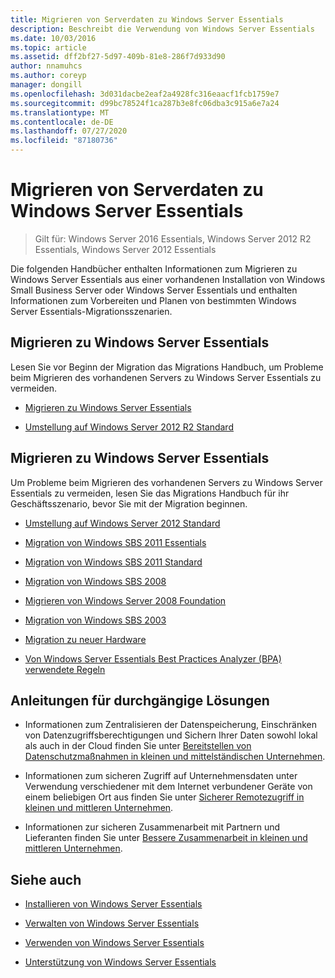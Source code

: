 ```yaml
---
title: Migrieren von Serverdaten zu Windows Server Essentials
description: Beschreibt die Verwendung von Windows Server Essentials
ms.date: 10/03/2016
ms.topic: article
ms.assetid: dff2bf27-5d97-409b-81e8-286f7d933d90
author: nnamuhcs
ms.author: coreyp
manager: dongill
ms.openlocfilehash: 3d031dacbe2eaf2a4928fc316eaacf1fcb1759e7
ms.sourcegitcommit: d99bc78524f1ca287b3e8fc06dba3c915a6e7a24
ms.translationtype: MT
ms.contentlocale: de-DE
ms.lasthandoff: 07/27/2020
ms.locfileid: "87180736"
---
```

# <a name="migrate-server-data-to-windows-server-essentials"></a>Migrieren von Serverdaten zu Windows Server Essentials

>Gilt für: Windows Server 2016 Essentials, Windows Server 2012 R2 Essentials, Windows Server 2012 Essentials

Die folgenden Handbücher enthalten Informationen zum Migrieren zu Windows Server Essentials aus einer vorhandenen Installation von Windows Small Business Server oder Windows Server Essentials und enthalten Informationen zum Vorbereiten und Planen von bestimmten Windows Server Essentials-Migrationsszenarien.

## <a name="migrate-to-windows-server-essentials"></a>Migrieren zu Windows Server Essentials
 Lesen Sie vor Beginn der Migration das Migrations Handbuch, um Probleme beim Migrieren des vorhandenen Servers zu Windows Server Essentials zu vermeiden.


-   [Migrieren zu Windows Server Essentials](Migrate-from-Previous-Versions-to-Windows-Server-Essentials-or-Windows-Server-Essentials-Experience.md)

-   [Umstellung auf Windows Server 2012 R2 Standard](Transition-from-Windows-Server-2012-R2-Essentials-to-Windows-Server-2012-R2-Standard.md)


## <a name="migrate-to-windows-server-essentials"></a>Migrieren zu Windows Server Essentials
 Um Probleme beim Migrieren des vorhandenen Servers zu Windows Server Essentials zu vermeiden, lesen Sie das Migrations Handbuch für ihr Geschäftsszenario, bevor Sie mit der Migration beginnen.


-   [Umstellung auf Windows Server 2012 Standard](Transition-from-Windows-Server-2012-Essentials-to-Windows-Server-2012-Standard.md)

-   [Migration von Windows SBS 2011 Essentials](Migrate-Windows-Small-Business-Server-2011-Essentials-to-Windows-Server-Essentials.md)

-   [Migration von Windows SBS 2011 Standard](Migrate-Windows-Small-Business-Server-2011-Standard-to-Windows-Server-Essentials.md)

-   [Migration von Windows SBS 2008](Migrate-Windows-Small-Business-Server-2008-to-Windows-Server-Essentials.md)

-   [Migrieren von Windows Server 2008 Foundation](Migrate-Windows-Server-2008-Foundation-to-Windows-Server-Essentials.md)

-   [Migration von Windows SBS 2003](Migrate-Windows-Small-Business-Server-2003-to-Windows-Server-Essentials.md)

-   [Migration zu neuer Hardware](Migrate-Windows-Server-Essentials-to-New-Hardware.md)

-   [Von Windows Server Essentials Best Practices Analyzer (BPA) verwendete Regeln](Rules-used-by-the-Windows-Server-Essentials-Best-Practices-Analyzer--BPA--Tool.md)


## <a name="end-to-end-solution-guides"></a>Anleitungen für durchgängige Lösungen

-    Informationen zum Zentralisieren der Datenspeicherung, Einschränken von Datenzugriffsberechtigungen und Sichern Ihrer Daten sowohl lokal als auch in der Cloud finden Sie unter [Bereitstellen von Datenschutzmaßnahmen in kleinen und mittelständischen Unternehmen](https://technet.microsoft.com/library/dn582043.aspx).

-    Informationen zum sicheren Zugriff auf Unternehmensdaten unter Verwendung verschiedener mit dem Internet verbundener Geräte von einem beliebigen Ort aus finden Sie unter [Sicherer Remotezugriff in kleinen und mittleren Unternehmen](https://technet.microsoft.com/library/dn629457.aspx).

-    Informationen zur sicheren Zusammenarbeit mit Partnern und Lieferanten finden Sie unter [Bessere Zusammenarbeit in kleinen und mittleren Unternehmen](https://technet.microsoft.com/library/dn747893.aspx).

## <a name="see-also"></a>Siehe auch

-   [Installieren von Windows Server Essentials](../install/Install-Windows-Server-Essentials.md)

-   [Verwalten von Windows Server Essentials](../manage/Manage-Windows-Server-Essentials.md)

-   [Verwenden von Windows Server Essentials](../use/Use-Windows-Server-Essentials.md)

-   [Unterstützung von Windows Server Essentials](../support/Support-Windows-Server-Essentials.md)
